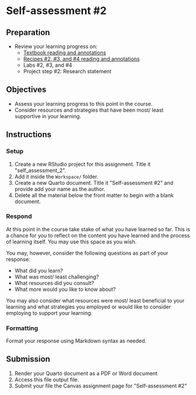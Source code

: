 # Self-assessment #2

## Preparation

- Review your learning progress on:
  - [Textbook reading and annotations](https://qtalr.github.io/book)
  - [Recipes #2, #3, and #4 reading and annotations](https://qtalr.github.io/qtalrkit/articles/)
  - Labs #2, #3, and #4
  - Project step #2: Research statement

## Objectives

- Assess your learning progress to this point in the course.
- Consider resources and strategies that have been most/ least supportive in your learning.

## Instructions

### Setup

1. Create a new RStudio project for this assignment. Title it "self_assessment_2".
2. Add it inside the `Workspace/` folder.
3. Create a new Quarto document. Title it "Self-assessment #2" and provide add your name as the author.
4. Delete all the material below the front matter to begin with a blank document.

### Respond

At this point in the course take stake of what you have learned so far. This is a chance for you to reflect on the content you have learned and the process of learning itself. You may use this space as you wish.

You may, however, consider the following questions as part of your response:

- What did you learn?
- What was most/ least challenging?
- What resources did you consult?
- What more would you like to know about?

You may also consider what resources were most/ least beneficial to your learning and what strategies you employed or would like to consider employing to support your learning.

### Formatting

Format your response using Markdown syntax as needed.

## Submission

1. Render your Quarto document as a PDF or Word document
2. Access this file output file.
3. Submit your file the Canvas assignment page for "Self-assessment #2"
